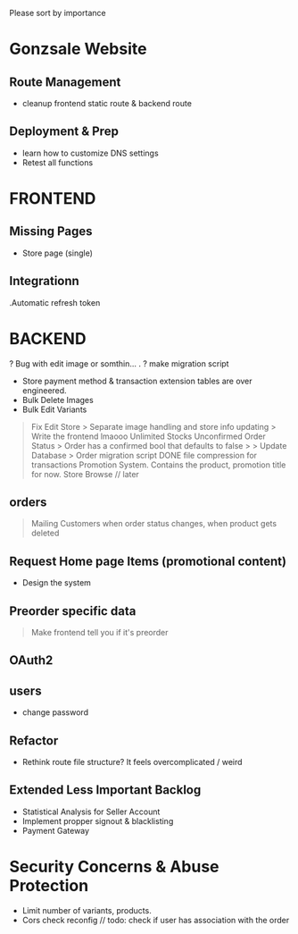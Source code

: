 Please sort by importance
# Gonzsale Website
## Route Management
- cleanup frontend static route & backend route

## Deployment & Prep
- learn how to customize DNS settings
- Retest all functions

# FRONTEND
## Missing Pages
- Store page (single)

## Integrationn
.Automatic refresh token

# BACKEND
? Bug with edit image or somthin... .
? make migration script
- Store payment method & transaction extension tables are over engineered.
- Bulk Delete Images
- Bulk Edit Variants

> Fix Edit Store
    > Separate image handling and store info updating
    > Write the frontend lmaooo
> Unlimited Stocks
> Unconfirmed Order Status
    > Order has a confirmed bool that defaults to false
    > 
    > Update Database
    > Order migration script
DONE file compression for transactions
> Promotion System. Contains the product, promotion title for now.
> Store Browse // later

## orders
> Mailing Customers when order status changes, when product gets deleted 

## Request Home page Items (promotional content)
- Design the system

## Preorder specific data
> Make frontend tell you if it's preorder

## OAuth2

## users
- change password

## Refactor
- Rethink route file structure? It feels overcomplicated / weird

## Extended Less Important Backlog
- Statistical Analysis for Seller Account
- Implement propper signout & blacklisting 
- Payment Gateway

# Security Concerns & Abuse Protection
- Limit number of variants, products.
- Cors check reconfig
// todo: check if user has association with the order